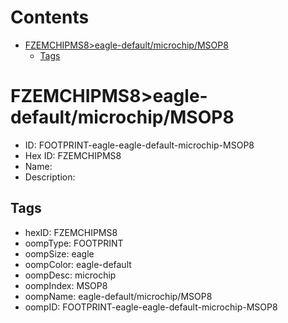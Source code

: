 



Contents
========

* [FZEMCHIPMS8>eagle-default/microchip/MSOP8](#fzemchipms8eagle-defaultmicrochipmsop8)
	* [Tags](#tags)

# FZEMCHIPMS8>eagle-default/microchip/MSOP8

- ID: FOOTPRINT-eagle-eagle-default-microchip-MSOP8
- Hex ID: FZEMCHIPMS8
- Name: 
- Description: 

## Tags

- hexID: FZEMCHIPMS8
- oompType: FOOTPRINT
- oompSize: eagle
- oompColor: eagle-default
- oompDesc: microchip
- oompIndex: MSOP8
- oompName: eagle-default/microchip/MSOP8
- oompID: FOOTPRINT-eagle-eagle-default-microchip-MSOP8
